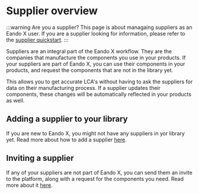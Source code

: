 # Supplier overview

:::warning Are you a supplier?
This page is about managaing suppliers as an Eando X user. If you are a supplier looking for information, please refer to the [supplier quickstart](/documentation/getting-started/supplier-quickstart).
:::

Suppliers are an integral part of the Eando X workflow. They are the companies that manufacture the components you use in your products. If your suppliers are part of Eando X, you can use their components in your products, and request the components that are not in the library yet.

This allows you to get accurate LCA's without having to ask the suppliers for data on their manufacturing process. If a supplier updates their components, these changes will be automatically reflected in your products as well.

## Adding a supplier to your library

If you are new to Eando X, you might not have any suppliers in yor library yet. Read more about how to add a supplier [here](/documentation/supplier/adding-a-supplier).

## Inviting a supplier

If any of your suppliers are not part of Eando X, you can send them an invite to the platform, along with a request for the components you need. Read more about it [here](/documentation/supplier/inviting-a-supplier).

